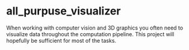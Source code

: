 # all_purpuse_visualizer
When working with computer vision and 3D graphics you often need to visualize data throughout the computation pipeline. This project will hopefully be sufficient for most of the tasks. 
